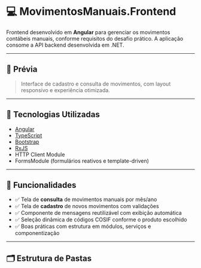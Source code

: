# 💻 MovimentosManuais.Frontend

Frontend desenvolvido em **Angular** para gerenciar os movimentos contábeis manuais, conforme requisitos do desafio prático. A aplicação consome a API backend desenvolvida em .NET.

---

## 📸 Prévia

> Interface de cadastro e consulta de movimentos, com layout responsivo e experiência otimizada.

---

## 🧰 Tecnologias Utilizadas

- [Angular ](https://angular.io/)
- [TypeScript](https://www.typescriptlang.org/)
- [Bootstrap ](https://getbootstrap.com/)
- [RxJS](https://rxjs.dev/)
- HTTP Client Module
- FormsModule (formulários reativos e template-driven)

---

## 🎯 Funcionalidades

- ✅ Tela de **consulta** de movimentos manuais por mês/ano
- ✅ Tela de **cadastro** de novos movimentos com validações
- ✅ Componente de mensagens reutilizável com exibição automática
- ✅ Seleção dinâmica de códigos COSIF conforme o produto escolhido
- ✅ Boas práticas com estrutura em módulos, serviços e componentização

---

## 🗂️ Estrutura de Pastas

